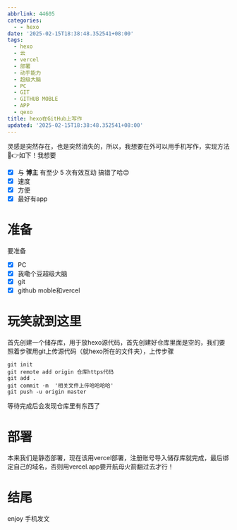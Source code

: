 ```yaml
---
abbrlink: 44605
categories:
  - - hexo
date: '2025-02-15T18:38:48.352541+08:00'
tags:
  - hexo
  - 云
  - vercel
  - 部署
  - 动手能力
  - 超级大脑
  - PC
  - GIT
  - GITHUB MOBLE
  - APP
  - qexo
title: hexo在GitHub上写作
updated: '2025-02-15T18:38:48.352541+08:00'
---
```

灵感是突然存在，也是突然消失的，所以，我想要在外可以用手机写作，实现方法🤣👉如下！我想要

- [X] 与 **博主** 有至少 5 次有效互动
  搞错了哈😊
- [X] 速度
- [X] 方便
- [X] 最好有app

# 准备

要准备

- [X] PC
- [X] 我嘞个豆超级大脑
- [X] git
- [X] github moble和vercel

# 玩笑就到这里

首先创建一个储存库，用于放hexo源代码，首先创建好仓库里面是空的，我们要照着步骤用git上传源代码（就hexo所在的文件夹），上传步骤

```
git init
git remote add origin 仓库https代码
git add .
git commit -m  '相关文件上传哈哈哈哈'
git push -u origin master
```

等待完成后会发现仓库里有东西了

# 部署

本来我们是静态部署，现在该用vercel部署，注册账号导入储存库就完成，最后绑定自己的域名，否则用vercel.app要开航母火箭翻过去才行！

# 结尾

enjoy 手机发文
